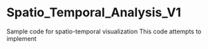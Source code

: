 # Spatio_Temporal_Analysis_V1
Sample code for spatio-temporal visualization
This code attempts to implement

